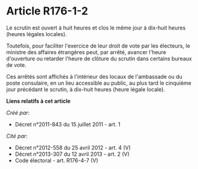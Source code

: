 # Article R176-1-2

Le scrutin est ouvert à huit heures et clos le même jour à dix-huit heures (heures légales locales). 

Toutefois, pour faciliter l'exercice de leur droit de vote par les électeurs, le ministre des affaires étrangères peut, par
arrêté, avancer l'heure d'ouverture ou retarder l'heure de clôture du scrutin dans certains bureaux de vote. 

Ces arrêtés sont affichés à l'intérieur des locaux de l'ambassade ou du poste consulaire, en un lieu accessible au public, au
plus tard le cinquième jour précédant le scrutin, à dix-huit heures (heure légale locale).

**Liens relatifs à cet article**

_Créé par_:

  - Décret n°2011-843 du 15 juillet 2011 - art. 1

_Cité par_:

  - Décret n°2012-558 du 25 avril 2012 - art. 4 (V)
  - Décret n°2013-307 du 12 avril 2013 - art. 2 (V)
  - Code électoral - art. R176-4-7 (V)
